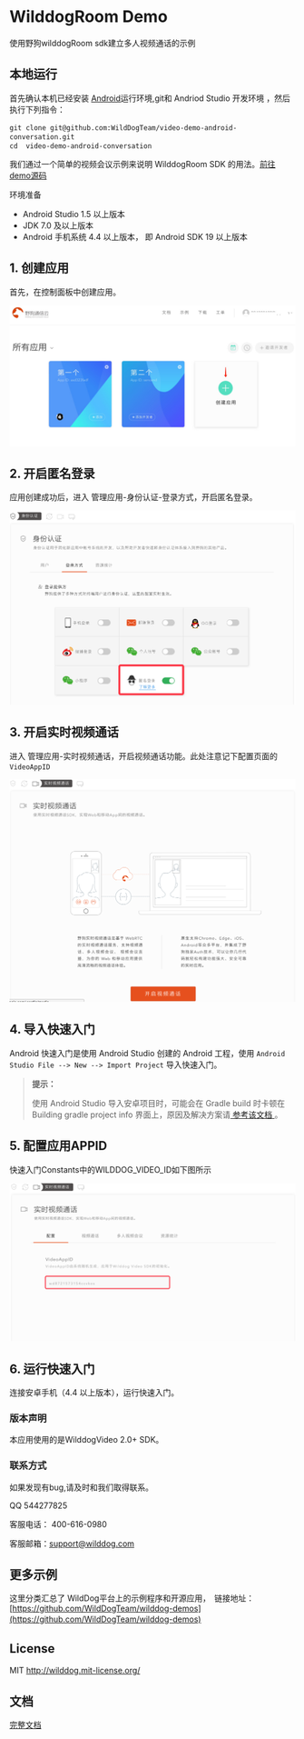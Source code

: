 # WilddogRoom Demo

使用野狗wilddogRoom sdk建立多人视频通话的示例

## 本地运行
首先确认本机已经安装 [Android](http://developer.android.com/index.html)运行环境,git和 Andriod Studio 开发环境 ，然后执行下列指令：

```
git clone git@github.com:WildDogTeam/video-demo-android-conversation.git
cd  video-demo-android-conversation
```

我们通过一个简单的视频会议示例来说明 WilddogRoom SDK 的用法。[前往demo源码](https://github.com/WildDogTeam/video-demo-android-conference)
<div class="env">
    <p class="env-title">环境准备</p>
    <ul>
        <li> Android Studio 1.5 以上版本 </li>
        <li> JDK 7.0 及以上版本 </li>
        <li> Android 手机系统 4.4 以上版本， 即 Android SDK 19 以上版本 </li>
    </ul>
</div>

## 1. 创建应用

首先，在控制面板中创建应用。

<img src="/images/video_quickstart_create.png" alt="video_quickstart_create">

## 2. 开启匿名登录

应用创建成功后，进入 管理应用-身份认证-登录方式，开启匿名登录。

<img src="/images/openanonymous.png" alt="video_quickstart_openanonymous">

## 3. 开启实时视频通话

进入 管理应用-实时视频通话，开启视频通话功能。此处注意记下配置页面的`VideoAppID`

<img src="/images/video_quickstart_openVideo.png" alt="video_quickstart_openVideo">

## 4. 导入快速入门

Android 快速入门是使用 Android Studio 创建的 Android 工程，使用 `Android Studio File --> New --> Import Project` 导入快速入门。

<blockquote class="notice">
  <p><strong>提示：</strong></p>
  使用 Android Studio 导入安卓项目时，可能会在 Gradle build 时卡顿在 Building gradle project info 界面上，原因及解决方案请<a href='https://github.com/WildDogTeam/wilddog-doc2/blob/master/Android%20Studio%20Gradle%20%E9%85%8D%E7%BD%AE%E8%A7%A3%E5%86%B3%E6%96%B9%E6%A1%88.md'> 参考该文档 </a>。
</blockquote>

## 5. 配置应用APPID

快速入门Constants中的WILDDOG_VIDEO_ID如下图所示

<img src="/images/video_quickstart_videoappid.png" alt="video_quickstart_videoappid">

## 6. 运行快速入门

连接安卓手机（4.4 以上版本），运行快速入门。

### 版本声明
本应用使用的是WilddogVideo 2.0+ SDK。

### 联系方式
如果发现有bug,请及时和我们取得联系。

QQ 544277825

客服电话： 400-616-0980

客服邮箱：support@wilddog.com

## 更多示例

这里分类汇总了 WildDog平台上的示例程序和开源应用，　链接地址：[https://github.com/WildDogTeam/wilddog-demos](https://github.com/WildDogTeam/wilddog-demos)
　　

## License
MIT
http://wilddog.mit-license.org/
## 文档

[完整文档](https://docs.wilddog.com/conference/Android/guide/0-concepts.html)


